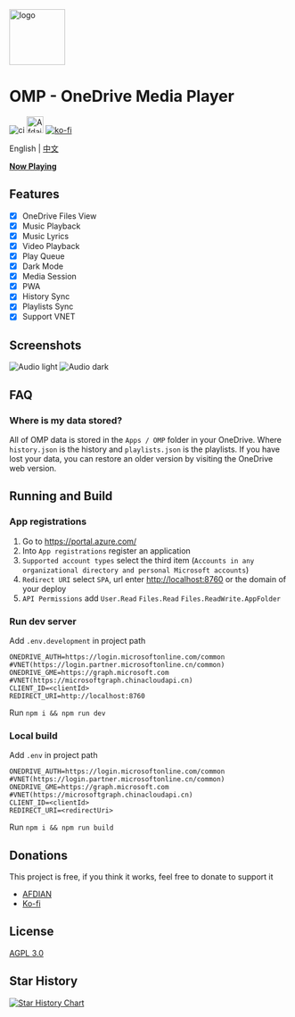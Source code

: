 <img height="100px" width="100px" alt="logo" src="https://github.com/nini22P/omp/assets/60903333/e2c099c6-15ad-46f1-a716-cb440b06c13e"/>

# OMP - OneDrive Media Player

![ci](https://github.com/nini22P/omp/actions/workflows/ci.yml/badge.svg)
<a href="https://afdian.com/a/nini22P"><img alt="Afdaian" style="height: 30px;" src="https://pic1.afdiancdn.com/static/img/welcome/button-sponsorme.png"></a>
[![ko-fi](https://ko-fi.com/img/githubbutton_sm.svg)](https://ko-fi.com/nini22p)

English | [中文](./readme_cn.md)

**[Now Playing](https://nini22p.github.io/omp/)**

## Features

- [x] OneDrive Files View
- [x] Music Playback
- [x] Music Lyrics
- [x] Video Playback
- [x] Play Queue
- [x] Dark Mode
- [x] Media Session
- [x] PWA
- [x] History Sync
- [x] Playlists Sync
- [x] Support VNET

## Screenshots

![Audio light](./public/screenshots/audio-light.webp)
![Audio dark](./public/screenshots/audio-dark.webp)

## FAQ

### Where is my data stored?

All of OMP data is stored in the `Apps / OMP` folder in your OneDrive. Where `history.json` is the history and `playlists.json` is the playlists. If you have lost your data, you can restore an older version by visiting the OneDrive web version.

## Running and Build

### App registrations

1. Go to <https://portal.azure.com/>
2. Into `App registrations` register an application
3. `Supported account types` select the third item (`Accounts in any organizational directory and personal Microsoft accounts`)
4. `Redirect URI` select `SPA`, url enter <http://localhost:8760> or the domain of your deploy
5. `API Permissions` add `User.Read` `Files.Read` `Files.ReadWrite.AppFolder`

### Run dev server

Add `.env.development` in project path

```env
ONEDRIVE_AUTH=https://login.microsoftonline.com/common #VNET(https://login.partner.microsoftonline.cn/common)
ONEDRIVE_GME=https://graph.microsoft.com #VNET(https://microsoftgraph.chinacloudapi.cn)
CLIENT_ID=<clientId>
REDIRECT_URI=http://localhost:8760
```

Run `npm i && npm run dev`

### Local build

Add `.env` in project path

```env
ONEDRIVE_AUTH=https://login.microsoftonline.com/common #VNET(https://login.partner.microsoftonline.cn/common)
ONEDRIVE_GME=https://graph.microsoft.com #VNET(https://microsoftgraph.chinacloudapi.cn)
CLIENT_ID=<clientId>
REDIRECT_URI=<redirectUri>
```

Run `npm i && npm run build`

## Donations

This project is free, if you think it works, feel free to donate to support it

- [AFDIAN](https://afdian.com/a/nini22P)
- [Ko-fi](https://ko-fi.com/nini22p)

## License

[AGPL 3.0](https://github.com/nini22P/omp/blob/main/LICENSE)

## Star History

[![Star History Chart](https://api.star-history.com/svg?repos=nini22P/omp&type=Date)](https://star-history.com/#nini22P/omp&Date)
